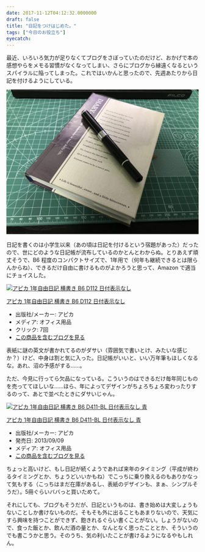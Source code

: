 ```yaml
---
date: 2017-11-12T04:12:32.0000000
draft: false
title: "日記をつけはじめた。"
tags: ["今日のお役立ち"]
eyecatch: 
---
```

<p>最近、いろいろ気力が足りなくてブログをさぼっていたのだけど、おかげで本の感想やらをメモる習慣がなくなってしまい、さらにブログから縁遠くなるというスパイラルに陥ってしまった。これではいかんと思ったので、先週あたりから日記を付けるようにしている。</p><p><span itemscope itemtype="http://schema.org/Photograph"><img src="20171112035005.jpg" alt="f:id:daruyanagi:20171112035005j:plain" title="f:id:daruyanagi:20171112035005j:plain" class="hatena-fotolife" itemprop="image"></span></p><p>日記を書くのは小学生以来（あの頃は日記を付けるという宿題があった）だったので、世にどのような日記帳が流布しているのかとんとわからぬ。とりあえず頑丈そうで、B6 程度のコンパクトサイズで、1年用で（何年も継続できるとは限らんからね）、できるだけ自由に書けるものがよかろうと思って、Amazon で適当にチョイスした。</p><p><div class="hatena-asin-detail"><a href="http://www.amazon.co.jp/exec/obidos/ASIN/B001MT4TK0/bestylesnet-22/"><img src="https://images-fe.ssl-images-amazon.com/images/I/51GbcCNh75L._SL160_.jpg" class="hatena-asin-detail-image" alt="アピカ 1年自由日記 横書き B6 D112 日付表示なし" title="アピカ 1年自由日記 横書き B6 D112 日付表示なし"></a><div class="hatena-asin-detail-info"><p class="hatena-asin-detail-title"><a href="http://www.amazon.co.jp/exec/obidos/ASIN/B001MT4TK0/bestylesnet-22/">アピカ 1年自由日記 横書き B6 D112 日付表示なし</a></p><ul><li><span class="hatena-asin-detail-label">出版社/メーカー:</span> アピカ</li><li><span class="hatena-asin-detail-label">メディア:</span> オフィス用品</li><li> <span class="hatena-asin-detail-label">クリック</span>: 7回</li><li><a href="http://d.hatena.ne.jp/asin/B001MT4TK0/bestylesnet-22" target="_blank">この商品を含むブログを見る</a></li></ul></div><div class="hatena-asin-detail-foot"></div></div></p><p>表紙に謎の英文が書かれてるのがダサい（雰囲気で書いとけ、みたいな感じか？）けど、中身は割と気に入った。日記帳がいいと、いい万年筆もほしくなるな。あれ、沼の予感がする……。</p><p>ただ、今見に行ってら欠品になっている。こういうのはできるだけ毎年同じものを売っててほしいな……ほら、年によってデザインがちょろちょろ変わったりするのって、あとで並べたときにダサいじゃん。</p><p><div class="hatena-asin-detail"><a href="http://www.amazon.co.jp/exec/obidos/ASIN/B00F256SL8/bestylesnet-22/"><img src="https://images-fe.ssl-images-amazon.com/images/I/51DzHSYWk7L._SL160_.jpg" class="hatena-asin-detail-image" alt="アピカ 1年自由日記 横書き B6 D411-BL 日付表示なし 青" title="アピカ 1年自由日記 横書き B6 D411-BL 日付表示なし 青"></a><div class="hatena-asin-detail-info"><p class="hatena-asin-detail-title"><a href="http://www.amazon.co.jp/exec/obidos/ASIN/B00F256SL8/bestylesnet-22/">アピカ 1年自由日記 横書き B6 D411-BL 日付表示なし 青</a></p><ul><li><span class="hatena-asin-detail-label">出版社/メーカー:</span> アピカ</li><li><span class="hatena-asin-detail-label">発売日:</span> 2013/09/09</li><li><span class="hatena-asin-detail-label">メディア:</span> オフィス用品</li><li><a href="http://d.hatena.ne.jp/asin/B00F256SL8/bestylesnet-22" target="_blank">この商品を含むブログを見る</a></li></ul></div><div class="hatena-asin-detail-foot"></div></div></p><p>ちょっと高いけど、もし日記が続くようであれば来年のタイミング（平成が終わるタイミングとか、ちょうどいいかもね）でこっちに乗り換えるのもありかなって気もする（こっちはまだ在庫があるし、表紙のデザインも、まぁ、シンプルそうだ）。5冊ぐらいババっと買いためて。</p><p>それにしても、ブログもそうだが、日記というものは、書き始めは大変しょうもないことしか書けないものだ。そもそも外に出ることもあまりないので、天気にすら興味を持つことができず、飽きれるぐらい書くことがない。しょうがないので、食った飯とか、飲んだ酒の量とか、なんとなく思ったこととか、そういうのでも書こうかと思う。そのうち、気の利いたことが書けるようになるやもしれん。</p>
